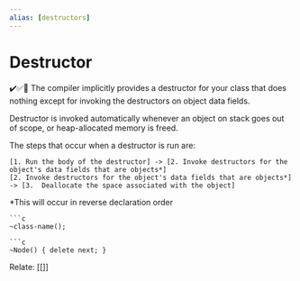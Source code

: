 ```yaml
---
alias: [destructors]
---
```

# Destructor
✔️✅📗
The compiler implicitly provides a destructor for your class that does nothing except for invoking the destructors on object data fields.

Destructor is invoked automatically whenever an object on stack goes out of scope, or heap-allocated memory is freed.

The steps that occur when a destructor is run are:
```nomnoml
[1. Run the body of the destructor] -> [2. Invoke destructors for the object's data fields that are objects*]
[2. Invoke destructors for the object's data fields that are objects*] -> [3.  Deallocate the space associated with the object]
```
*This will occur in reverse declaration order
```ad-syx
```c
~class-name();
```

```ad-example
```c
~Node() { delete next; }
```


Relate: [[]]